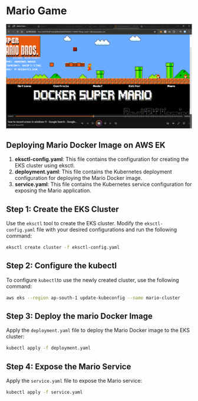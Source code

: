 # Mario Game 


[![Deploying Mario Docker Image on AWS EKS](./image.png)](https://youtu.be/x8eOoki4tww)

## Deploying Mario Docker Image on AWS EK

1. **eksctl-config.yaml**: This file contains the configuration for creating the EKS cluster using eksctl.
2. **deployment.yaml**: This file contains the Kubernetes deployment configuration for deploying the Mario Docker image.
3. **service.yaml**: This file contains the Kubernetes service configuration for exposing the Mario application.

## Step 1: Create the EKS Cluster

Use the `eksctl` tool to create the EKS cluster. Modify the `eksctl-config.yaml` file with your desired configurations and run the following command:

```bash
eksctl create cluster -f eksctl-config.yaml
```

## Step 2: Configure the kubectl

To configure `kubectl`to use the newly created cluster, use the following command:

```bash
aws eks --region ap-south-1 update-kubeconfig --name mario-cluster
```

## Step 3: Deploy the mario Docker Image
Apply the `deployment.yaml` file to deploy the Mario Docker image to the EKS cluster:
```bash
kubectl apply -f deployment.yaml
```

## Step 4: Expose the Mario Service
Apply the `service.yaml` file to expose the Mario service:
```bash
kubectl apply -f service.yaml
```

